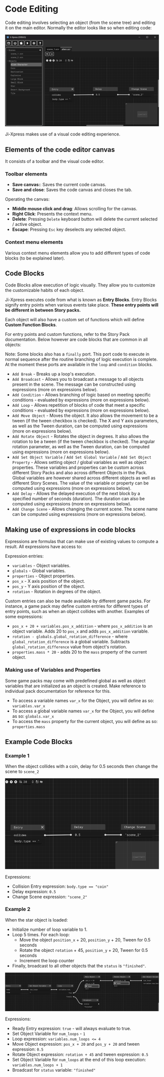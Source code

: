 # Code Editing

Code editing involves selecting an object (from the scene tree) and editing it on the main editor. Normally the editor looks like so when editing code:

![Code Editing](images/code_editing.png "Code Editing")

Ji-Xpress makes use of a visual code editing experience.

## Elements of the code editor canvas

It consists of a toolbar and the visual code editor.

### Toolbar elements

* **Save canvas:**: Saves the current code canvas.
* **Save and close**: Saves the code canvas and closes the tab.

Operating the canvas:

* **Middle mouse click and drag**: Allows scrolling for the canvas.
* **Right Click**: Presents the context menu.
* **Delete**: Pressing `Delete` keyboard button will delete the current selected / active object.
* **Escape**: Pressing `Esc` key deselects any selected object.

### Context menu elements

Various context menu elements allow you to add different types of code blocks (to be explained later).

## Code Blocks

Code Blocks allow execution of logic visually. They allow you to customize the customizable habits of each object.

Ji-Xpress executes code from what is known as **Entry Blocks**. Entry Blocks signify entry points when various events take place. **These entry points will be different in between Story packs.**

Each object will also have a custom set of functions which will define **Custom Function Blocks**.

For entry points and custom functions, refer to the Story Pack documentation. Below however are code blocks that are common in all objects:

Note: Some blocks also has a `finally` port. This port code to execute in normal sequence after the routine branching of logic execution is complete. At the moment these ports are available in the `loop` and `condition` blocks.

* `Add Break` - Breaks up a loop's execution.
* `Add Broadcast` - Allows you to broadcast a message to all objects present in the scene. The message can be constructed using expressions (more on expressions below).
* `Add Condition` - Allows branching of logic based on meeting specific conditions - evaluated by expressions (more on expressions below).
* `Add Loop` - Allows repetition of blocks of code that meet a specific conditions - evaluated by expressions (more on expressions below).
* `Add Move Object` - Moves the object. It also allows the movement to be a tween (if the tween checkbox is checked). The X and Y axis parameters, as well as the Tween duration, can be computed using expressions (more on expressions below).
* `Add Rotate Object` - Rotates the object in degrees. It also allows the rotation to be a tween (if the tween checkbox is checked). The angular rotation parameter, as well as the Tween duration, can be computed using expressions (more on expressions below).
* `Add Set Object Variable` / `Add Set Global Variable` / `Add Set Object Property` - Allows setting object / global variables as well as object properties. These variables and properties can be custom across different Story Packs and also across different Objects in the Pack. Global variables are however shared across different objects as well as different Story Scenes. The value of the variable or property can be computed using expressions (more on expressions below).
* `Add Delay` - Allows the delayed execution of the next block by a specified number of seconds (duration). The duration can also be computed using expressions (more on expressions below).
* `Add Change Scene` - Allows changing the current scene. The scene name can be computed using expressions (more on expressions below).

## Making use of expressions in code blocks

Expressions are formulas that can make use of existing values to compute a result. All expressions have access to:

Expression entries:

* `variables` - Object variables.
* `globals` - Global variables.
* `properties` - Object properties.
* `pos_x` - X axis position of the object.
* `pos_y` - Y axis position of the object.
* `rotation` - Rotation in degrees of the object.

Custom entries can also be made available by different game packs. For instance, a game pack may define custom entries for different types of entry points, such as when an object collides with another. Examples of some expressions:

* `pos_x + 20 + variables.pos_x_addition` - where `pos_x_addition` is an object variable. Adds 20 to `pos_x` and adds `pos_x_addition` variable.
* `rotation - globals.global_rotation_difference` - where `global_rotation_difference` is a global variable. Subtracts `global_rotation_difference` value from object's rotation.
* `properties.mass * 20` - adds 20 to the `mass` property of the current object.

### Making use of Variables and Properties

Some game packs may come with predefined global as well as object variables that are initialized as an object is created. Make reference to individual pack documentation for reference for this.

* To access a variable names `var_x` for the Object, you will define as so: `variables.var_x`
* To access a global variable names `var_x` for the Object, you will define as so: `globals.var_x`
* To access the `mass` property for the current object, you will define as so: `properties.mass`

## Example Code Blocks

### Example 1

When the object collides with a coin, delay for 0.5 seconds then change the scene to `scene_2`

![Code Editing](images/code_samples/delay_scene_change_collision.png "Code Editing")

Expressions:

* Collision Entry expression: `body.type == "coin"`
* Delay expression: `0.5`
* Change Scene expression: `"scene_2"` 

### Example 2

When the star object is loaded:

* Initialize number of loop variable to 1.
* Loop 5 times. For each loop:
    * Move the object `position_x` + 20, `position_y` + 20, Tween for 0.5 seconds
    * Rotate the object `rotation` + 45, `position_y` + 20, Tween for 0.5 seconds
    * Increment the loop counter
* Finally, broadcast to all other objects that the `status` is `"finished"`.

![Code Editing](images/code_samples/star_move_rotate_tween.png "Code Editing")

Expressions:

* Ready Entry expression: `true` - will always evaluate to true.
* Set Object Variable for `num_loops` - `1`
* Loop expression: `variables.num_loops <= 4`
* Move Object expression: `pos_x + 20` and `pos_y + 20` and tween expression: `0.5`
* Rotate Object expression: `rotation + 45` and tween expression: `0.5`
* Set Object Variable for `num_loops` at the end of this loop execution: `variables.num_loops + 1`
* Broadcast for `status` variable: `"finished"`